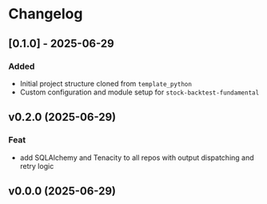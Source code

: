 # Changelog

## [0.1.0] - 2025-06-29

### Added

- Initial project structure cloned from `template_python`
- Custom configuration and module setup for `stock-backtest-fundamental`

## v0.2.0 (2025-06-29)

### Feat

- add SQLAlchemy and Tenacity to all repos with output dispatching and retry logic

## v0.0.0 (2025-06-29)
